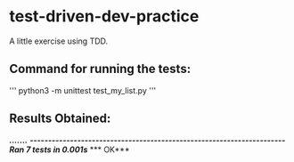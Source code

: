 # test-driven-dev-practice
A little exercise using TDD.

## Command for running the tests:
'''
    python3 -m unittest test_my_list.py
'''


## Results Obtained:

***.......***
***----------------------------------------------------------------------***
***Ran 7 tests in 0.001s***
***    OK***
